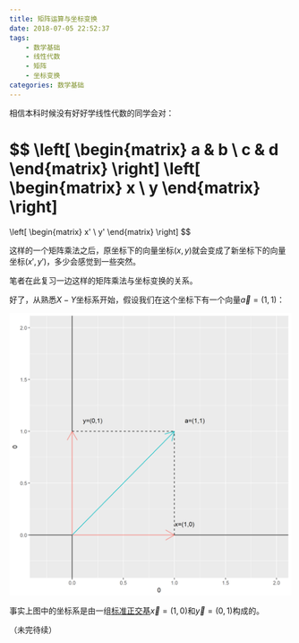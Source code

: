 ```yaml
---
title: 矩阵运算与坐标变换
date: 2018-07-05 22:52:37
tags:
    - 数学基础
    - 线性代数
    - 矩阵
    - 坐标变换
categories: 数学基础
---
```


相信本科时候没有好好学线性代数的同学会对：

$$
\left[
    \begin{matrix}
    a & b \\
    c & d
    \end{matrix}
\right]
\left[
    \begin{matrix}
    x \\
    y
    \end{matrix}
\right]
=
\left[
    \begin{matrix}
    x' \\
    y'
    \end{matrix}
\right]
$$

这样的一个矩阵乘法之后，原坐标下的向量坐标$(x,y)$就会变成了新坐标下的向量坐标$(x',y')$，多少会感觉到一些突然。

笔者在此复习一边这样的矩阵乘法与坐标变换的关系。

好了，从熟悉$X-Y$坐标系开始，假设我们在这个坐标下有一个向量$\vec{a}=(1,1)$：

![](矩阵运算与坐标变换/tranmat1.png)

事实上图中的坐标系是由一组[标准正交基](https://en.wikipedia.org/wiki/Orthogonal_basis)$\vec{x}=(1,0)$和$\vec{y}=(0,1)$构成的。

（未完待续）